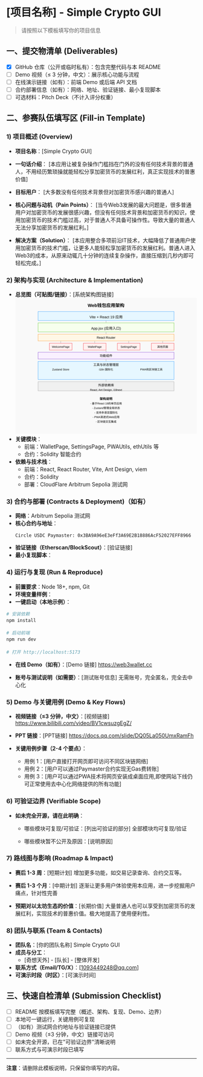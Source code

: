 # [项目名称] - Simple Crypto GUI

> 请按照以下模板填写你的项目信息

## 一、提交物清单 (Deliverables)

- [x] GitHub 仓库（公开或临时私有）：包含完整代码与本 README
- [ ] Demo 视频（≤ 3 分钟，中文）：展示核心功能与流程
- [ ] 在线演示链接（如有）：前端 Demo 或后端 API 文档
- [ ] 合约部署信息（如有）：网络、地址、验证链接、最小复现脚本
- [ ] 可选材料：Pitch Deck（不计入评分权重）

## 二、参赛队伍填写区 (Fill-in Template)

### 1) 项目概述 (Overview)

- **项目名称**：[Simple Crypto GUI]

- **一句话介绍**：
[本应用让被复杂操作门槛挡在门外的没有任何技术背景的普通人，不用经历繁琐操就能轻松分享加密货币的发展红利，真正实现技术的普惠价值]

- **目标用户**：
[大多数没有任何技术背景但对加密货币感兴趣的普通人]

- **核心问题与动机（Pain Points）**：
[当今Web3发展的最大问题是，很多普通用户对加密货币的发展很感兴趣，但没有任何技术背景和加密货币的知识，使用加密货币的技术门槛过高，对于普通人不具备可操作性。导致大量的普通人无法分享加密货币的发展红利。]

- **解决方案（Solution）**：
[本应用整合多项前沿IT技术，大幅降低了普通用户使用加密货币的技术门槛，让更多人能轻松享加密货币的发展红利。普通人进入Web3的成本，从原来动辄几十分钟的连续复杂操作，直接压缩到几秒内即可轻松完成。]

### 2) 架构与实现 (Architecture & Implementation)

- **总览图（可贴图/链接）**：[系统架构图链接]
![项目logo](./architecture.svg)
- **关键模块**：
  - 前端：WalletPage, SettingsPage, PWAUtils, ethUtils 等
  - 合约：Solidity 智能合约
- **依赖与技术栈**：
  - 前端：React, React Router, Vite, Ant Design, viem
  - 合约：Solidity
  - 部署：CloudFlare Arbitrum Sepolia 测试网

### 3) 合约与部署 (Contracts & Deployment)（如有）

- **网络**：Arbitrum Sepolia 测试网
- **核心合约与地址**：
  ```
  Circle USDC Paymaster: 0x3BA9A96eE3eFf3A69E2B18886AcF52027EFF8966
  ```
- **验证链接（Etherscan/BlockScout）**：[验证链接]
- **最小复现脚本**：


### 4) 运行与复现 (Run & Reproduce)

- **前置要求**：Node 18+, npm, Git
- **环境变量样例**：
- **一键启动（本地示例）**：

```bash
# 安装依赖
npm install

# 启动前端
npm run dev

# 打开 http://localhost:5173
```

- **在线 Demo（如有）**：[Demo 链接]
https://web3wallet.cc

- **账号与测试说明（如需要）**：[测试账号信息]
无需账号，完全匿名，完全去中心化

### 5) Demo 与关键用例 (Demo & Key Flows)

- **视频链接（≤3 分钟，中文）**：[视频链接]
https://www.bilibili.com/video/BV1cwsuzgEgZ/

- **PPT 链接**：[PPT链接]
https://docs.qq.com/slide/DQ05La050UmxRamFh

- **关键用例步骤（2-4 个要点）**：
  - 用例 1：[用户直接打开网页即可访问不同区块链网络]
  - 用例 2：[用户可以通过Paymaster合约实现无Gas费转账]
  - 用例 3：[用户可以通过PWA技术将网页安装成桌面应用,即使网站下线仍可正常使用去中心化网络提供的所有功能]

### 6) 可验证边界 (Verifiable Scope)

- **如未完全开源，请在此明确**：
  - 哪些模块可复现/可验证：[列出可验证的部分]
  全部模块均可复现/验证

  - 哪些模块暂不公开及原因：[说明原因]

### 7) 路线图与影响 (Roadmap & Impact)

- **赛后 1-3 周**：[短期计划]
增加更多功能，如交易记录查询、合约交互等。

- **赛后 1-3 个月**：[中期计划]
逐渐让更多用户体验使用本应用，进一步挖掘用户痛点，针对性完善

- **预期对以太坊生态的价值**：[长期价值]
大量普通人也可以享受到加密货币的发展红利，实现技术的普惠价值。极大地提高了使用便利性。

### 8) 团队与联系 (Team & Contacts)

- **团队名**：[你的团队名称]
Simple Crypto GUI
- **成员与分工**：
  - [奇想天外] - [队长] - [整体开发]
- **联系方式（Email/TG/X）**：[1093449248@qq.com]
- **可演示时段（时区）**：[可演示时间]

## 三、快速自检清单 (Submission Checklist)

- [ ] README 按模板填写完整（概述、架构、复现、Demo、边界）
- [ ] 本地可一键运行，关键用例可复现
- [ ] （如有）测试网合约地址与验证链接已提供
- [ ] Demo 视频（≤3 分钟，中文）链接可访问
- [ ] 如未完全开源，已在"可验证边界"清晰说明
- [ ] 联系方式与可演示时段已填写

---

**注意**：请删除此模板说明，只保留你填写的内容。
